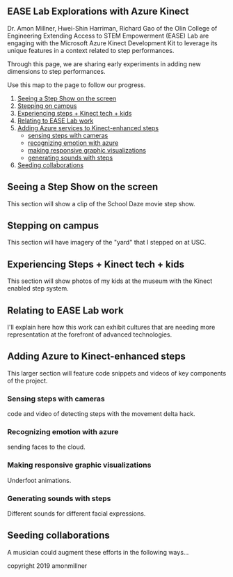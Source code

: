 ## EASE Lab Explorations with Azure Kinect

Dr. Amon Millner, Hwei-Shin Harriman, Richard Gao of the Olin College of Engineering Extending Access to STEM Empowerment (EASE) Lab are engaging with the Microsoft Azure Kinect Development Kit to leverage its unique features in a context related to step performances.

Through this page, we are sharing early experiments in adding new dimensions to step performances.

Use this map to the page to follow our progress.

1. [Seeing a Step Show on the screen](#movie)
2. [Stepping on campus](#usc)
3. [Experiencing steps + Kinect tech + kids](#nmaah)
4. [Relating to EASE Lab work](#ease)
5. [Adding Azure services to Kinect-enhanced steps](#stepkinect)
   * [sensing steps with cameras](#stepsense)
   * [recognizing emotion with azure](#face)
   * [making responsive graphic visualizations](#viz)
   * [generating sounds with steps](#sounds)
6. [Seeding collaborations](#collabo)



<a name="movie"></a>

## Seeing a Step Show on the screen

This section will show a clip of the School Daze movie step show.

<a name="usc"></a>

## Stepping on campus

This section will have imagery of the "yard" that I stepped on at USC.

<a name="nmaah"></a>

## Experiencing Steps + Kinect tech + kids

This section will show photos of my kids at the museum with the Kinect enabled step system.

<a name="ease"></a>

## Relating to EASE Lab work

I'll explain here how this work can exhibit cultures that are needing more representation at the forefront of advanced technologies.

<a name="stepkinect"></a>

## Adding Azure to Kinect-enhanced steps

This larger section will feature code snippets and videos of key components of the project.

<a name="stepsense"></a>

### Sensing steps with cameras

code and video of detecting steps with the movement delta hack.

<a name="face"></a>
### Recognizing emotion with azure

sending faces to the cloud.

<a name="viz"></a>
### Making responsive graphic visualizations

Underfoot animations.

<a name="sounds"></a>
### Generating sounds with steps

Different sounds for different facial expressions.

<a name="collabo"></a>
## Seeding collaborations

A musician could augment these efforts in the following ways...

copyright 2019 amonmillner
